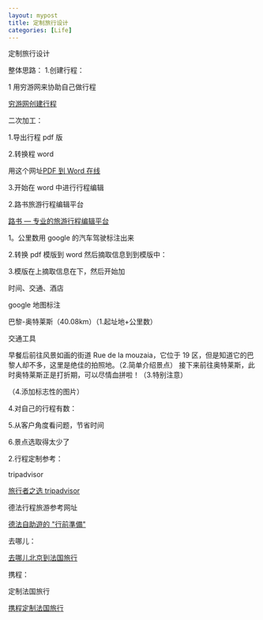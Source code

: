 ```yaml
---
layout: mypost
title: 定制旅行设计
categories: [Life]
---
```


定制旅行设计

整体思路： 1.创建行程：

1 用穷游网来协助自己做行程

[穷游网创建行程](http://plan.qyer.com/create)

二次加工：

1.导出行程 pdf 版

2.转换程 word

用这个网址[PDF 到 Word 在线](https://pdftoword.online/cn/)

3.开始在 word 中进行行程编辑

2.路书旅游行程编辑平台

[路书 — 专业的旅游行程编辑平台](http://www.lushu.com/)

1。公里数用 google 的汽车驾驶标注出来

2.转换 pdf 模版到 word 然后摘取信息到到模版中：

3.模版在上摘取信息在下，然后开始加

时间、交通、酒店

google 地图标注

巴黎-奥特莱斯（40.08km）（1.起址地+公里数）

交通工具

早餐后前往风景如画的街道 Rue de la mouzaia，它位于 19 区，但是知道它的巴黎人却不多，这里是绝佳的拍照地。（2.简单介绍景点）
接下来前往奥特莱斯，此时奥特莱斯正是打折期，可以尽情血拼啦！（3.特别注意）

（4.添加标志性的图片）

4.对自己的行程有数：

5.从客户角度看问题，节省时间

6.景点选取得太少了

2.行程定制参考：

tripadvisor

[旅行者之选 tripadvisor](https://www.tripadvisor.cn/CityGuideList-c187275#guide_nav)

德法行程旅游参考网址

[德法自助遊的 "行前準備"](http://ffwang83.pixnet.net/blog/post/50183896-%E5%BE%B7%E6%B3%95%E8%87%AA%E5%8A%A9%E9%81%8A%E7%9A%84-%22%E8%A1%8C%E5%89%8D%E6%BA%96%E5%82%99%22)

去哪儿：

[去哪儿北京到法国旅行](https://dujia.qunar.com/pq/list_%E6%B3%95%E5%9B%BD?tf=djnavkj_abroad&tm=cj02_newano#isTouch/MA__/type/dHJhdmVs/orderby/cG9wLWRlc2M_/limit/MCw2MA__/fhLimit/MCw2MA__/query/5rOV5Zu9/dep/5YyX5Lqs/searchfrom/YWxs/qs_ts/MTUwNTExMDY3MzgzOA__/tf/ZGpuYXZral9hYnJvYWQ_/tm/Y2owMl9uZXdhbm8_/sourcepage/bGlzdA__/userResident/5YyX5Lqs/random/LTE_/aroundWeight/MQ__/qssrc/ZXlKMGN5STZJakUxTURVeE1UQTJOek00TXpnaUxDSnpjbU1pT2lKaGJHd3VaVzUyWVc1dklpd2lZV04wSWpvaVptbHNkR1Z5SWl3aWNtRnVaRzl0SWpvaUxURWlmUT09)

携程：

定制法国旅行

[携程定制法国旅行](http://vacations.ctrip.com/tours/d-france-100024/dingzhi#base_bda)
